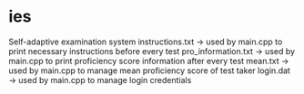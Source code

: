 # ies
Self-adaptive examination system
instructions.txt -> used by main.cpp to print necessary instructions before every test
pro_information.txt -> used by main.cpp to print proficiency score information after every test
mean.txt -> used by main.cpp to manage mean proficiency score of test taker
login.dat -> used by main.cpp to manage login credentials
